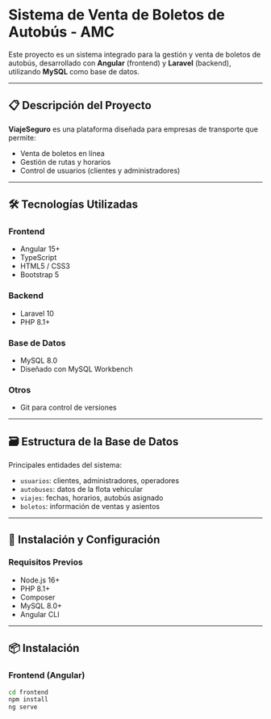 # Sistema de Venta de Boletos de Autobús - AMC

Este proyecto es un sistema integrado para la gestión y venta de boletos de autobús, desarrollado con **Angular** (frontend) y **Laravel** (backend), utilizando **MySQL** como base de datos.

---

## 📋 Descripción del Proyecto

**ViajeSeguro** es una plataforma diseñada para empresas de transporte que permite:

- Venta de boletos en línea
- Gestión de rutas y horarios
- Control de usuarios (clientes y administradores)

---

## 🛠️ Tecnologías Utilizadas

### Frontend

- Angular 15+
- TypeScript
- HTML5 / CSS3
- Bootstrap 5

### Backend

- Laravel 10
- PHP 8.1+


### Base de Datos

- MySQL 8.0
- Diseñado con MySQL Workbench

### Otros

- Git para control de versiones

---

## 🗃️ Estructura de la Base de Datos

Principales entidades del sistema:

- `usuarios`: clientes, administradores, operadores
- `autobuses`: datos de la flota vehicular
- `viajes`: fechas, horarios, autobús asignado
- `boletos`: información de ventas y asientos

---

## 🔧 Instalación y Configuración

### Requisitos Previos

- Node.js 16+
- PHP 8.1+
- Composer
- MySQL 8.0+
- Angular CLI

---

## 📦 Instalación

### Frontend (Angular)

```bash
cd frontend
npm install
ng serve
